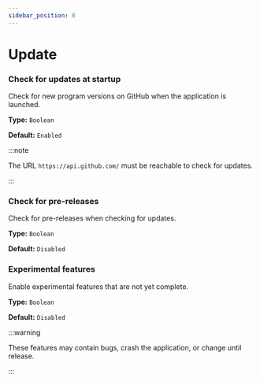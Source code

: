 ```yaml
---
sidebar_position: 8
---
```


# Update

### Check for updates at startup

Check for new program versions on GitHub when the application is launched.

**Type:** `Boolean`

**Default:** `Enabled`

:::note

The URL `https://api.github.com/` must be reachable to check for updates.

:::

### Check for pre-releases

Check for pre-releases when checking for updates.

**Type:** `Boolean`

**Default:** `Disabled`

### Experimental features

Enable experimental features that are not yet complete.

**Type:** `Boolean`

**Default:** `Disabled`

:::warning

These features may contain bugs, crash the application, or change until release.

:::
